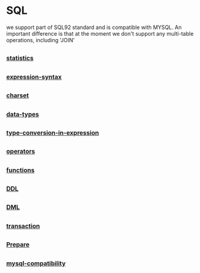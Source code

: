 # SQL

we support part of SQL92 standard and is compatible with MYSQL.
An important difference is that at the moment  we don't support any  multi-table operations, including 'JOIN'

## <font size=3>[statistics](./statistics.md)</font>
## <font size=3>[expression-syntax](./expression-syntax.md)</font>
## <font size=3>[charset](./charset.md)</font>
## <font size=3>[data-types](./data-types.md)</font>
## <font size=3>[type-conversion-in-expression](./type-conversion-in-expression.md)</font>
## <font size=3>[operators](./operators.md)</font>
## <font size=3>[functions](./functions.md)</font>
## <font size=3>[DDL](./ddl.md)</font>
## <font size=3>[DML](./dml.md)</font>
## <font size=3>[transaction](./transaction.md)</font>
## <font size=3>[Prepare](./prepare.md)</font>
## <font size=3>[mysql-compatibility](./mysql-compatibility.md)</font>

